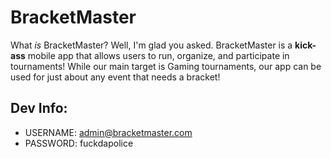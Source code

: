 # BracketMaster

What *is* BracketMaster? Well, I'm glad you asked. BracketMaster is a **kick-ass** mobile app that allows users to run, organize, and participate in tournaments! While our main target is Gaming tournaments, our app can be used for just about any event that needs a bracket!

## Dev Info:
* USERNAME: admin@bracketmaster.com
* PASSWORD: fuckdapolice
